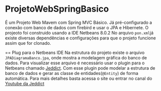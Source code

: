 # ProjetoWebSpringBasico
É um Projeto Web Mavem com Spring MVC Básico. Já pré-configurado a conexão com banco de dados com firebird e usar o JPA e Hibernete.
O projeoto foi construido usando a IDE Netbeans 8.0.2
No arquivo `pon.xml`já existe diversas dependências e configurações para que o projeto funcione assim que for clonado.


== Plug para o Netbeans IDE
Na estrutura do projeto existe o arquivo `JPADiagramaBanco.jpa`, onde mostra a modelagem gráfica do banco de dados. Para visualizar esse arquivo é necessário usar o plugin para o Netbeans chamado [Jeddict](https://jeddict.github.io). Com esse plugin pode modelar a estrutura de banco de dados e gerar as classe de entidades(`@Entity`) de forma automática. Para mais detalhes basta acessa o site ou entrar no canal do [Youtube da Jeddict](https://www.youtube.com/channel/UCGiNTVm6N_gtn4qIvBXOAoA)
